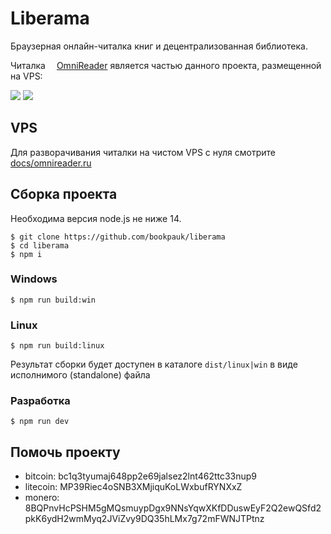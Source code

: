 # Liberama

Браузерная онлайн-читалка книг и децентрализованная библиотека.

Читалка <img src="https://omnireader.ru/favicon.ico" width="14px"/>[OmniReader](https://omnireader.ru) является частью данного проекта, размещенной на VPS:

![](docs/assets/face.jpg)
![](docs/assets/reader.jpg)

## VPS
Для разворачивания читалки на чистом VPS с нуля смотрите [docs/omnireader.ru](docs/omnireader.ru/README.md)

## Сборка проекта
Необходима версия node.js не ниже 14.

```
$ git clone https://github.com/bookpauk/liberama
$ cd liberama
$ npm i
```

### Windows
```
$ npm run build:win
```

### Linux
```
$ npm run build:linux
```

Результат сборки будет доступен в каталоге `dist/linux|win` в виде исполнимого (standalone) файла

### Разработка
```
$ npm run dev
```

## Помочь проекту

* bitcoin: bc1q3tyumaj648pp2e69jalsez2lnt462ttc33nup9
* litecoin: MP39Riec4oSNB3XMjiquKoLWxbufRYNXxZ
* monero: 8BQPnvHcPSHM5gMQsmuypDgx9NNsYqwXKfDDuswEyF2Q2ewQSfd2pkK6ydH2wmMyq2JViZvy9DQ35hLMx7g72mFWNJTPtnz

